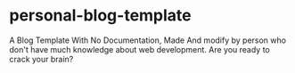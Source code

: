 # personal-blog-template
A Blog Template With No Documentation, Made And modify by person who don't have much knowledge about web development. Are you ready to crack your brain?
